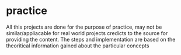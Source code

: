 # practice
All this projects are done for the purpose of practice, may not be similar/appliacable for real world projects credicts to the source for providing the content.
The steps and implementation are based on the theoritical information gained about the particular concepts
